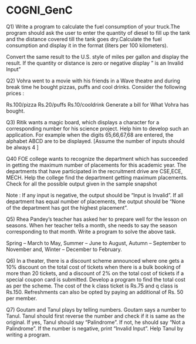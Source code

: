 # COGNI_GenC

Q1)  Write a program to calculate the fuel consumption of your truck.The program should ask the user to enter the quantity of diesel to fill up the tank and the distance covered till the tank goes dry.Calculate the fuel consumption and display it in the format (liters per 100 kilometers).

Convert the same result to the U.S. style of miles per gallon and display the result. If the quantity or distance is zero or negative display ” is an Invalid Input”

Q2)   Vohra went to a movie with his friends in a Wave theatre and during  break time he bought pizzas, puffs and cool drinks. Consider   the following prices : 

Rs.100/pizza
Rs.20/puffs
Rs.10/cooldrink
Generate a bill for What Vohra has bought.

Q3)    Ritik wants a magic board, which displays a character for a corresponding number for his science project. Help him to develop such an application.
For example when the digits 65,66,67,68 are entered, the alphabet ABCD are to be displayed.
[Assume the number of inputs should be always 4 ]

Q40     FOE college wants to recognize the department which has succeeded in getting the maximum number of placements for this academic year. The departments that have participated in the recruitment drive are CSE,ECE, MECH. Help the college find the department getting maximum placements. Check for all the possible output given in the sample snapshot

Note : If any input is negative, the output should be “Input is Invalid”.  If all department has equal number of placements, the output should be “None of the department has got the highest placement”.

Q5)    Rhea Pandey’s teacher has asked her to prepare well for the lesson on seasons. When her teacher tells a month, she needs to say the season corresponding to that month. Write a program to solve the above task.

Spring – March to May,
Summer – June to August,
Autumn – September to November and,
Winter – December to February.

Q6)     In a theater, there is a discount scheme announced where one gets a 10% discount on the total cost of tickets when there is a bulk booking of more than 20 tickets, and a discount of 2% on the total cost of tickets if a special coupon card is submitted. Develop a program to find the total cost as per the scheme. The cost of the k class ticket is Rs.75 and q class is Rs.150. Refreshments can also be opted by paying an additional of Rs. 50 per member.

Q7)    Goutam and  Tanul plays  by  telling numbers.  Goutam says a number to Tanul.  Tanul should first reverse the number and check if it is same as the original.  If yes,  Tanul should say “Palindrome”.  If not, he should say “Not a Palindrome”.  If the number is negative, print “Invalid Input”.  Help Tanul by writing a program.
